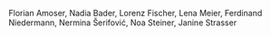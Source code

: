 Florian Amoser, Nadia Bader, Lorenz Fischer, Lena Meier, Ferdinand Niedermann, Nermina Šerifović, Noa Steiner, Janine Strasser
